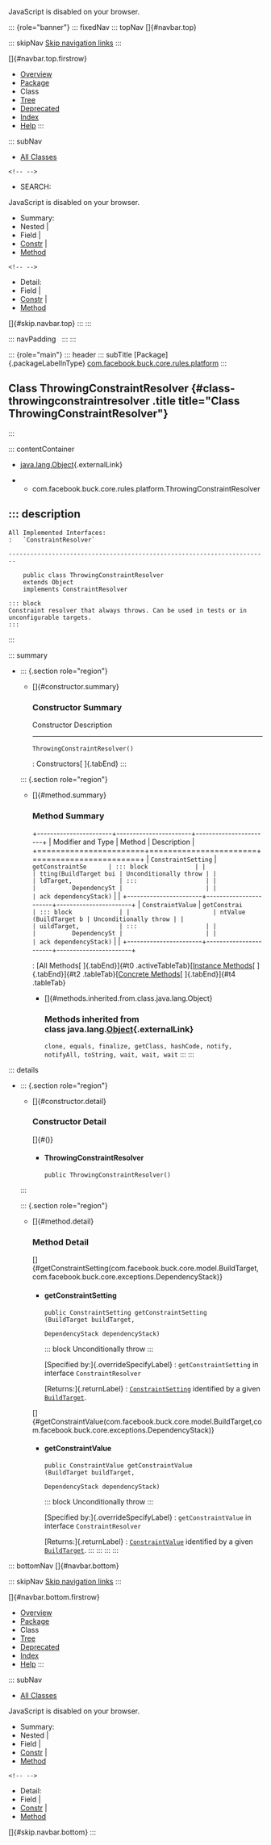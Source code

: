 <div>

JavaScript is disabled on your browser.

</div>

::: {role="banner"}
::: fixedNav
::: topNav
[]{#navbar.top}

::: skipNav
[Skip navigation links](#skip.navbar.top "Skip navigation links")
:::

[]{#navbar.top.firstrow}

-   [Overview](../../../../../../index.html)
-   [Package](package-summary.html)
-   Class
-   [Tree](package-tree.html)
-   [Deprecated](../../../../../../deprecated-list.html)
-   [Index](../../../../../../index-all.html)
-   [Help](../../../../../../help-doc.html)
:::

::: subNav
-   [All Classes](../../../../../../allclasses.html)

```{=html}
<!-- -->
```
-   SEARCH:

<div>

<div>

JavaScript is disabled on your browser.

</div>

</div>

<div>

-   Summary: 
-   Nested \| 
-   Field \| 
-   [Constr](#constructor.summary) \| 
-   [Method](#method.summary)

```{=html}
<!-- -->
```
-   Detail: 
-   Field \| 
-   [Constr](#constructor.detail) \| 
-   [Method](#method.detail)

</div>

[]{#skip.navbar.top}
:::
:::

::: navPadding
 
:::
:::

::: {role="main"}
::: header
::: subTitle
[Package]{.packageLabelInType} [com.facebook.buck.core.rules.platform](package-summary.html)
:::

## Class ThrowingConstraintResolver {#class-throwingconstraintresolver .title title="Class ThrowingConstraintResolver"}
:::

::: contentContainer
-   [java.lang.Object](http://docs.oracle.com/javase/7/docs/api/java/lang/Object.html?is-external=true "class or interface in java.lang"){.externalLink}

-   -   com.facebook.buck.core.rules.platform.ThrowingConstraintResolver

::: description
-   

    All Implemented Interfaces:
    :   `ConstraintResolver`

    ------------------------------------------------------------------------

        public class ThrowingConstraintResolver
        extends Object
        implements ConstraintResolver

    ::: block
    Constraint resolver that always throws. Can be used in tests or in
    unconfigurable targets.
    :::
:::

::: summary
-   ::: {.section role="region"}
    -   []{#constructor.summary}

        ### Constructor Summary

          Constructor                      Description
          -------------------------------- -------------
          `ThrowingConstraintResolver()`    

          : Constructors[ ]{.tabEnd}
    :::

    ::: {.section role="region"}
    -   []{#method.summary}

        ### Method Summary

        +-----------------------+-----------------------+-----------------------+
        | Modifier and Type     | Method                | Description           |
        +=======================+=======================+=======================+
        | `ConstraintSetting`   | `getConstraintSe      | ::: block             |
        |                       | tting​(BuildTarget bui | Unconditionally throw |
        |                       | ldTarget,             | :::                   |
        |                       |          DependencySt |                       |
        |                       | ack dependencyStack)` |                       |
        +-----------------------+-----------------------+-----------------------+
        | `ConstraintValue`     | `getConstrai          | ::: block             |
        |                       | ntValue​(BuildTarget b | Unconditionally throw |
        |                       | uildTarget,           | :::                   |
        |                       |          DependencySt |                       |
        |                       | ack dependencyStack)` |                       |
        +-----------------------+-----------------------+-----------------------+

        : [All Methods[ ]{.tabEnd}]{#t0 .activeTableTab}[[Instance
        Methods](javascript:show(2);)[ ]{.tabEnd}]{#t2
        .tableTab}[[Concrete
        Methods](javascript:show(8);)[ ]{.tabEnd}]{#t4 .tableTab}

        -   []{#methods.inherited.from.class.java.lang.Object}

            ### Methods inherited from class java.lang.[Object](http://docs.oracle.com/javase/7/docs/api/java/lang/Object.html?is-external=true "class or interface in java.lang"){.externalLink}

            `clone, equals, finalize, getClass, hashCode, notify, notifyAll, toString, wait, wait, wait`
    :::
:::

::: details
-   ::: {.section role="region"}
    -   []{#constructor.detail}

        ### Constructor Detail

        []{#<init>()}

        -   #### ThrowingConstraintResolver

                public ThrowingConstraintResolver()
    :::

    ::: {.section role="region"}
    -   []{#method.detail}

        ### Method Detail

        []{#getConstraintSetting(com.facebook.buck.core.model.BuildTarget,com.facebook.buck.core.exceptions.DependencyStack)}

        -   #### getConstraintSetting

            ``` methodSignature
            public ConstraintSetting getConstraintSetting​(BuildTarget buildTarget,
                                                          DependencyStack dependencyStack)
            ```

            ::: block
            Unconditionally throw
            :::

            [Specified by:]{.overrideSpecifyLabel}
            :   `getConstraintSetting` in interface `ConstraintResolver`

            [Returns:]{.returnLabel}
            :   [`ConstraintSetting`](../../model/platform/ConstraintSetting.html "class in com.facebook.buck.core.model.platform")
                identified by a given
                [`BuildTarget`](../../model/BuildTarget.html "class in com.facebook.buck.core.model").

        []{#getConstraintValue(com.facebook.buck.core.model.BuildTarget,com.facebook.buck.core.exceptions.DependencyStack)}

        -   #### getConstraintValue

            ``` methodSignature
            public ConstraintValue getConstraintValue​(BuildTarget buildTarget,
                                                      DependencyStack dependencyStack)
            ```

            ::: block
            Unconditionally throw
            :::

            [Specified by:]{.overrideSpecifyLabel}
            :   `getConstraintValue` in interface `ConstraintResolver`

            [Returns:]{.returnLabel}
            :   [`ConstraintValue`](../../model/platform/ConstraintValue.html "class in com.facebook.buck.core.model.platform")
                identified by a given
                [`BuildTarget`](../../model/BuildTarget.html "class in com.facebook.buck.core.model").
    :::
:::
:::
:::

::: bottomNav
[]{#navbar.bottom}

::: skipNav
[Skip navigation links](#skip.navbar.bottom "Skip navigation links")
:::

[]{#navbar.bottom.firstrow}

-   [Overview](../../../../../../index.html)
-   [Package](package-summary.html)
-   Class
-   [Tree](package-tree.html)
-   [Deprecated](../../../../../../deprecated-list.html)
-   [Index](../../../../../../index-all.html)
-   [Help](../../../../../../help-doc.html)
:::

::: subNav
-   [All Classes](../../../../../../allclasses.html)

<div>

<div>

JavaScript is disabled on your browser.

</div>

</div>

<div>

-   Summary: 
-   Nested \| 
-   Field \| 
-   [Constr](#constructor.summary) \| 
-   [Method](#method.summary)

```{=html}
<!-- -->
```
-   Detail: 
-   Field \| 
-   [Constr](#constructor.detail) \| 
-   [Method](#method.detail)

</div>

[]{#skip.navbar.bottom}
:::
